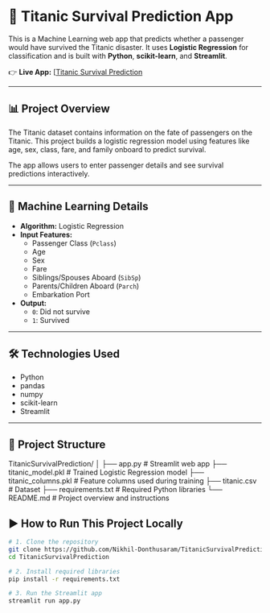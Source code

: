 # 🚢 Titanic Survival Prediction App

This is a Machine Learning web app that predicts whether a passenger would have survived the Titanic disaster. It uses **Logistic Regression** for classification and is built with **Python**, **scikit-learn**, and **Streamlit**.

👉 **Live App:** [[Titanic Survival Prediction](https://nikhildonthusaram-titanicsurvivalprediction.streamlit.app](https://titanicsurvivalprediction-s5oswswwnxujp7ubmpnfym.streamlit.app/))

---

## 📊 Project Overview

The Titanic dataset contains information on the fate of passengers on the Titanic. This project builds a logistic regression model using features like age, sex, class, fare, and family onboard to predict survival.

The app allows users to enter passenger details and see survival predictions interactively.

---

## 🧠 Machine Learning Details

- **Algorithm:** Logistic Regression
- **Input Features:**
  - Passenger Class (`Pclass`)
  - Age
  - Sex
  - Fare
  - Siblings/Spouses Aboard (`SibSp`)
  - Parents/Children Aboard (`Parch`)
  - Embarkation Port
- **Output:**  
  - `0`: Did not survive  
  - `1`: Survived

---

## 🛠️ Technologies Used

- Python
- pandas
- numpy
- scikit-learn
- Streamlit

---

## 📁 Project Structure

TitanicSurvivalPrediction/
│
├── app.py # Streamlit web app
├── titanic_model.pkl # Trained Logistic Regression model
├── titanic_columns.pkl # Feature columns used during training
├── titanic.csv # Dataset
├── requirements.txt # Required Python libraries
└── README.md # Project overview and instructions


## ▶️ How to Run This Project Locally

```bash
# 1. Clone the repository
git clone https://github.com/Nikhil-Donthusaram/TitanicSurvivalPrediction.git
cd TitanicSurvivalPrediction

# 2. Install required libraries
pip install -r requirements.txt

# 3. Run the Streamlit app
streamlit run app.py

